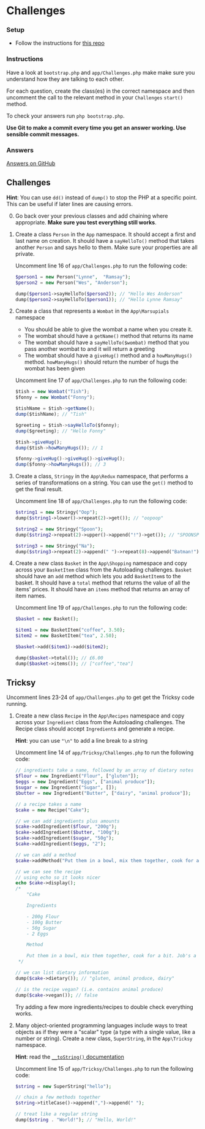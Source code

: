 # Challenges

### Setup

- Follow the instructions for [this repo](https://github.com/develop-me/bootcamp--week-06--oop-base)

### Instructions

Have a look at `bootstrap.php` and `app/Challenges.php` make make sure you understand how they are talking to each other.

For each question, create the class(es) in the correct namespace and then uncomment the call to the relevant method in your `Challenges` `start()` method.

To check your answers run `php bootstrap.php`.

**Use Git to make a commit every time you get an answer working. Use sensible commit messages.**

### Answers

[Answers on GitHub](https://github.com/develop-me/bootcamp--week-06--php/blob/master/challenges/06-oop/answers)

## Challenges

**Hint**: You can use `dd()` instead of `dump()` to stop the PHP at a specific point. This can be useful if later lines are causing errors.

0) Go back over your previous classes and add chaining where appropriate. **Make sure you test everything still works**.

1) Create a class `Person` in the `App` namespace. It should accept a first and last name on creation. It should have a `sayHelloTo()` method that takes another `Person` and says hello to them. Make sure your properties are all private.

    Uncomment line 16 of `app/Challenges.php` to run the following code:

    ```php
    $person1 = new Person("Lynne",  "Ramsay");
    $person2 = new Person("Wes", "Anderson");

    dump($person1->sayHelloTo($person2)); // "Hello Wes Anderson"
    dump($person2->sayHelloTo($person1)); // "Hello Lynne Ramsay"
    ```

1) Create a class that represents a `Wombat` in the `App\Marsupials` namespace

    - You should be able to give the wombat a name when you create it.
    - The wombat should have a `getName()` method that returns its name
    - The wombat should have a `sayHelloTo($wombat)` method that you pass another wombat to and it will return a greeting
    - The wombat should have a `giveHug()` method and a `howManyHugs()` method. `howManyHugs()` should return the number of hugs the wombat has been given

    Uncomment line 17 of `app/Challenges.php` to run the following code:

    ```javascript
    $tish = new Wombat("Tish");
    $fonny = new Wombat("Fonny");

    $tishName = $tish->getName();
    dump($tishName); // "Tish"

    $greeting = $tish->sayHelloTo($fonny);
    dump($greeting); // "Hello Fonny"

    $tish->giveHug();
    dump($tish->howManyHugs()); // 1

    $fonny->giveHug()->giveHug()->giveHug();
    dump($fonny->howManyHugs()); // 3
    ```


1) Create a class, `Stringy` in the `App\Redux` namespace, that performs a series of transformations on a string. You can use the `get()` method to get the final result.

    Uncomment line 18 of `app/Challenges.php` to run the following code:

    ```php
    $string1 = new Stringy("Oop");
    dump($string1->lower()->repeat(2)->get()); // "oopoop"

    $string2 = new Stringy("Spoon");
    dump($string2->repeat(2)->upper()->append("!")->get()); // "SPOONSPOON!"

    $string3 = new Stringy("Na");
    dump($string3->repeat(2)->append(" ")->repeat(8)->append("Batman!")->get()); // "NaNa NaNa NaNa NaNa NaNa NaNa NaNa NaNa Batman!"
    ```


1) Create a new class `Basket` in the `App\Shopping` namespace and copy across your `BasketItem` class from the Autoloading challenges. `Basket` should have an `add` method which lets you add `BasketItem`s to the basket. It should have a `total` method that returns the value of all the items' prices. It should have an `items` method that returns an array of item names.

    Uncomment line 19 of `app/Challenges.php` to run the following code:

    ```php
    $basket = new Basket();

    $item1 = new BasketItem("coffee", 3.50);
    $item2 = new BasketItem("tea", 2.50);

    $basket->add($item1)->add($item2);

    dump($basket->total()); // £6.00
    dump($basket->items()); // ["coffee","tea"]
    ```


## Tricksy

Uncomment lines 23-24 of `app/Challenges.php` to get get the Tricksy code running.

1) Create a new class `Recipe` in the `App\Recipes` namespace and copy across your `Ingredient` class from the Autoloading challenges. The Recipe class should accept `Ingredient`s and generate a recipe.

    **Hint**: you can use `"\n"` to add a line break to a string

    Uncomment line 14 of `app/Tricksy/Challenges.php` to run the following code:

    ```php
    // ingredients take a name, followed by an array of dietary notes
    $flour = new Ingredient("Flour", ["gluten"]);
    $eggs = new Ingredient("Eggs", ["animal produce"]);
    $sugar = new Ingredient("Sugar", []);
    $butter = new Ingredient("Butter", ["dairy", "animal produce"]);

    // a recipe takes a name
    $cake = new Recipe("Cake");

    // we can add ingredients plus amounts
    $cake->addIngredient($flour, "200g");
    $cake->addIngredient($butter, "100g");
    $cake->addIngredient($sugar, "50g");
    $cake->addIngredient($eggs, "2");

    // we can add a method
    $cake->addMethod("Put them in a bowl, mix them together, cook for a bit. Job's a good'un");

    // we can see the recipe
    // using echo so it looks nicer
    echo $cake->display();
    /*
        "Cake

        Ingredients

        - 200g Flour
        - 100g Butter
        - 50g Sugar
        - 2 Eggs

        Method

        Put them in a bowl, mix them together, cook for a bit. Job's a good'un"
     */

    // we can list dietary information
    dump($cake->dietary()); // "gluten, animal produce, dairy"

    // is the recipe vegan? (i.e. contains animal produce)
    dump($cake->vegan()); // false
    ```

    Try adding a few more ingredients/recipes to double check everything works.


1) Many object-oriented programming languages include ways to treat objects as if they were a "scalar" type (a type with a single value, like a number or string). Create a new class, `SuperString`, in the `App\Tricksy` namespace.

    **Hint**: read the [`__toString()` documentation](http://www.php.net/manual/en/language.oop5.magic.php#object.tostring)

    Uncomment line 15 of `app/Tricksy/Challenges.php` to run the following code:

    ```php
    $string = new SuperString("hello");

    // chain a few methods together
    $string->titleCase()->append(",")->append(" ");

    // treat like a regular string
    dump($string . "World!"); // "Hello, World!"
    ```
